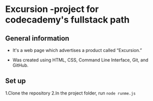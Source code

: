 # Excursion -project for codecademy's fullstack path

## General information

- It's a web page which advertises a product called “Excursion.”

- Was created using HTML, CSS, Command Line Interface, Git, and GitHub.

## Set up

1.Clone the repository
2.In the project folder, run `node runme.js`
